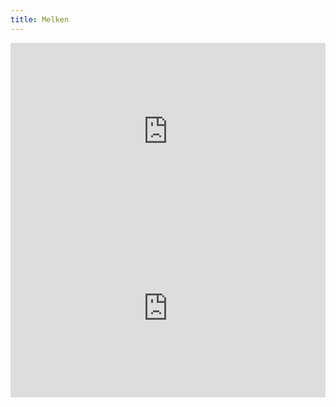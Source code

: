 ```yaml
---
title: Melken
---
```


<style>
  .video-container {
    position: relative;
    padding-bottom: 56.25%; /* 16:9 */
    height: 0;
}
  .image-container {
    position: relative;
  }
  .image-container img {
    position: relative;
    width: 100%;
  }
.video-container iframe {
    position: absolute;
    top: 0;
    left: 0;
    width: 100%;
    height: 100%;
}
</style>
<div class="video-container">
  <iframe src="https://www.dropbox.com/s/hiqihwcezcuzgdj/VID20220522075501%20voorbehandelen%20QR%20I.mp4?raw=1" frameborder="0"></iframe>
</div>

<div class="video-container">
  <iframe src="https://www.dropbox.com/s/bb3v9h8b2g6szzq/VID20220522075526%20onderhangen%20QR%20II.mp4?raw=1" frameborder="0"></iframe>
</div>
